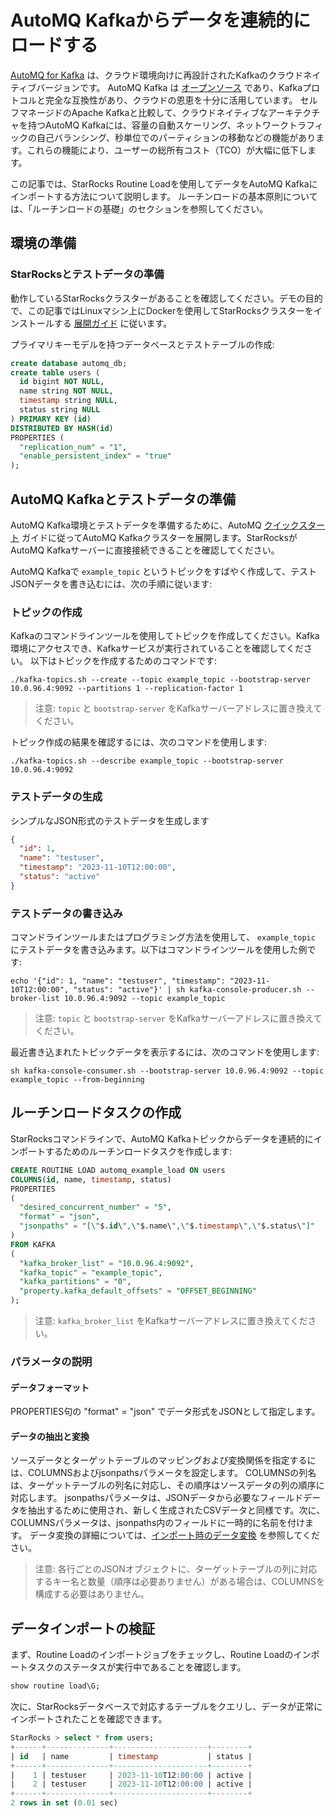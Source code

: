 # AutoMQ Kafkaからデータを連続的にロードする

[AutoMQ for Kafka](https://docs.automq.com/docs/automq-s3kafka/YUzOwI7AgiNIgDk1GJAcu6Uanog) は、クラウド環境向けに再設計されたKafkaのクラウドネイティブバージョンです。
AutoMQ Kafka は [オープンソース](https://github.com/AutoMQ/automq-for-kafka) であり、Kafkaプロトコルと完全な互換性があり、クラウドの恩恵を十分に活用しています。
セルフマネージドのApache Kafkaと比較して、クラウドネイティブなアーキテクチャを持つAutoMQ Kafkaには、容量の自動スケーリング、ネットワークトラフィックの自己バランシング、秒単位でのパーティションの移動などの機能があります。これらの機能により、ユーザーの総所有コスト（TCO）が大幅に低下します。

この記事では、StarRocks Routine Loadを使用してデータをAutoMQ Kafkaにインポートする方法について説明します。
ルーチンロードの基本原則については、「ルーチンロードの基礎」のセクションを参照してください。

## 環境の準備

### StarRocksとテストデータの準備

動作しているStarRocksクラスターがあることを確認してください。デモの目的で、この記事ではLinuxマシン上にDockerを使用してStarRocksクラスターをインストールする [展開ガイド](../quick_start/deploy_with_docker.md) に従います。

プライマリキーモデルを持つデータベースとテストテーブルの作成:

```sql
create database automq_db;
create table users (
  id bigint NOT NULL,
  name string NOT NULL,
  timestamp string NULL,
  status string NULL
) PRIMARY KEY (id)
DISTRIBUTED BY HASH(id)
PROPERTIES (
  "replication_num" = "1",
  "enable_persistent_index" = "true"
);
```

## AutoMQ Kafkaとテストデータの準備

AutoMQ Kafka環境とテストデータを準備するために、AutoMQ [クイックスタート](https://docs.automq.com/docs/automq-s3kafka/VKpxwOPvciZmjGkHk5hcTz43nde) ガイドに従ってAutoMQ Kafkaクラスターを展開します。StarRocksがAutoMQ Kafkaサーバーに直接接続できることを確認してください。

AutoMQ Kafkaで `example_topic` というトピックをすばやく作成して、テストJSONデータを書き込むには、次の手順に従います:

### トピックの作成

Kafkaのコマンドラインツールを使用してトピックを作成してください。Kafka環境にアクセスでき、Kafkaサービスが実行されていることを確認してください。
以下はトピックを作成するためのコマンドです:

```shell
./kafka-topics.sh --create --topic example_topic --bootstrap-server 10.0.96.4:9092 --partitions 1 --replication-factor 1
```

> 注意: `topic` と `bootstrap-server` をKafkaサーバーアドレスに置き換えてください。

トピック作成の結果を確認するには、次のコマンドを使用します:

```shell
./kafka-topics.sh --describe example_topic --bootstrap-server 10.0.96.4:9092
```

### テストデータの生成

シンプルなJSON形式のテストデータを生成します

```json
{
  "id": 1,
  "name": "testuser",
  "timestamp": "2023-11-10T12:00:00",
  "status": "active"
}
```

### テストデータの書き込み

コマンドラインツールまたはプログラミング方法を使用して、 `example_topic` にテストデータを書き込みます。以下はコマンドラインツールを使用した例です:

```shell
echo '{"id": 1, "name": "testuser", "timestamp": "2023-11-10T12:00:00", "status": "active"}' | sh kafka-console-producer.sh --broker-list 10.0.96.4:9092 --topic example_topic
```

> 注意: `topic` と `bootstrap-server` をKafkaサーバーアドレスに置き換えてください。

最近書き込まれたトピックデータを表示するには、次のコマンドを使用します:

```shell
sh kafka-console-consumer.sh --bootstrap-server 10.0.96.4:9092 --topic example_topic --from-beginning
```

## ルーチンロードタスクの作成

StarRocksコマンドラインで、AutoMQ Kafkaトピックからデータを連続的にインポートするためのルーチンロードタスクを作成します:

```sql
CREATE ROUTINE LOAD automq_example_load ON users
COLUMNS(id, name, timestamp, status)
PROPERTIES
(
  "desired_concurrent_number" = "5",
  "format" = "json",
  "jsonpaths" = "[\"$.id\",\"$.name\",\"$.timestamp\",\"$.status\"]"
)
FROM KAFKA
(
  "kafka_broker_list" = "10.0.96.4:9092",
  "kafka_topic" = "example_topic",
  "kafka_partitions" = "0",
  "property.kafka_default_offsets" = "OFFSET_BEGINNING"
);
```

> 注意: `kafka_broker_list` をKafkaサーバーアドレスに置き換えてください。

### パラメータの説明

#### データフォーマット

PROPERTIES句の "format" = "json" でデータ形式をJSONとして指定します。

#### データの抽出と変換

ソースデータとターゲットテーブルのマッピングおよび変換関係を指定するには、COLUMNSおよびjsonpathsパラメータを設定します。 COLUMNSの列名は、ターゲットテーブルの列名に対応し、その順序はソースデータの列の順序に対応します。 jsonpathsパラメータは、JSONデータから必要なフィールドデータを抽出するために使用され、新しく生成されたCSVデータと同様です。次に、COLUMNSパラメータは、jsonpaths内のフィールドに一時的に名前を付けます。 データ変換の詳細については、[インポート時のデータ変換](./Etl_in_loading.md) を参照してください。
> 注意: 各行ごとのJSONオブジェクトに、ターゲットテーブルの列に対応するキー名と数量（順序は必要ありません）がある場合は、COLUMNSを構成する必要はありません。

## データインポートの検証

まず、Routine Loadのインポートジョブをチェックし、Routine Loadのインポートタスクのステータスが実行中であることを確認します。

```sql
show routine load\G;
```

次に、StarRocksデータベースで対応するテーブルをクエリし、データが正常にインポートされたことを確認できます。

```sql
StarRocks > select * from users;
+------+--------------+---------------------+--------+
| id   | name         | timestamp           | status |
+------+--------------+---------------------+--------+
|    1 | testuser     | 2023-11-10T12:00:00 | active |
|    2 | testuser     | 2023-11-10T12:00:00 | active |
+------+--------------+---------------------+--------+
2 rows in set (0.01 sec)
```